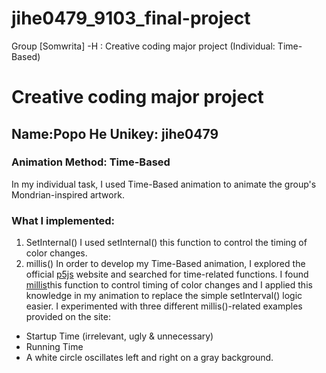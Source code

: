 # jihe0479_9103_final-project
Group [Somwrita] -H : Creative coding major project (Individual: Time-Based)
# Creative coding major project
## Name:Popo He Unikey: jihe0479
### Animation Method: Time-Based
In my individual task, I used Time-Based animation to animate the group's Mondrian-inspired artwork.
### What I implemented:
1. SetInternal()
I used setInternal() this function to control the timing of color changes.
2. millis()
In order to develop my Time-Based animation, I explored the official [p5js](https://p5js.org/reference) website and searched for time-related functions.
I found [millis](https://p5js.org/reference/p5/millis/)this function to control timing of color changes and I applied this knowledge in my animation to replace the simple setInterval() logic easier.
I experimented with three different millis()-related examples provided on the site:
- Startup Time (irrelevant, ugly & unnecessary)
- Running Time
- A white circle oscillates left and right on a gray background.